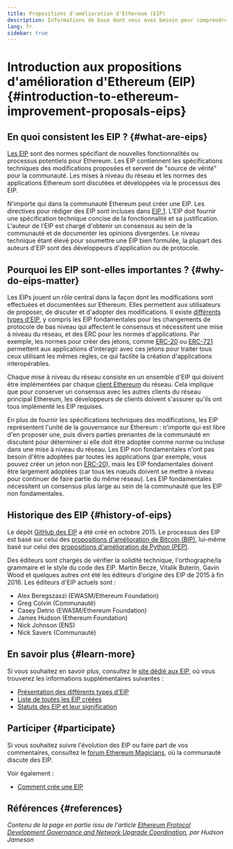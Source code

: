 ```yaml
---
title: Propositions d'amélioration d'Ethereum (EIP)
description: Informations de base dont vous avez besoin pour comprendre les propositions d'amélioration d'Ethereum (EIP).
lang: fr
sidebar: true
---
```


# Introduction aux propositions d'amélioration d'Ethereum (EIP) {#introduction-to-ethereum-improvement-proposals-eips}

## En quoi consistent les EIP ? {#what-are-eips}

[Les EIP](https://eips.ethereum.org/) sont des normes spécifiant de nouvelles fonctionnalités ou processus potentiels pour Ethereum. Les EIP contiennent les spécifications techniques des modifications proposées et servent de "source de vérité" pour la communauté. Les mises à niveau du réseau et les normes des applications Ethereum sont discutées et développées via le processus des EIP.

N'importe qui dans la communauté Ethereum peut créer une EIP. Les directives pour rédiger des EIP sont incluses dans [EIP 1](https://eips.ethereum.org/EIPS/eip-1). L'EIP doit fournir une spécification technique concise de la fonctionnalité et sa justification. L'auteur de l'EIP est chargé d'obtenir un consensus au sein de la communauté et de documenter les opinions divergentes. Le niveau technique étant élevé pour soumettre une EIP bien formulée, la plupart des auteurs d'EIP sont des développeurs d'application ou de protocole.

## Pourquoi les EIP sont-elles importantes ? {#why-do-eips-matter}

Les EIPs jouent un rôle central dans la façon dont les modifications sont effectuées et documentées sur Ethereum. Elles permettent aux utilisateurs de proposer, de discuter et d'adopter des modifications. Il existe [différents types d'EIP](https://github.com/ethereum/EIPs/blob/master/EIPS/eip-1.md#eip-types), y compris les EIP fondamentales pour les changements de protocole de bas niveau qui affectent le consensus et nécessitent une mise à niveau du réseau, et des ERC pour les normes d'applications. Par exemple, les normes pour créer des jetons, comme [ERC-20](https://eips.ethereum.org/EIPS/eip-20) ou [ERC-721](https://eips.ethereum.org/EIPS/eip-721) permettent aux applications d'interagir avec ces jetons pour traiter tous ceux utilisant les mêmes règles, ce qui facilite la création d'applications interopérables.

Chaque mise à niveau du réseau consiste en un ensemble d'EIP qui doivent être implémentées par chaque [client Ethereum](/en/learn/#clients-and-nodes) du réseau. Cela implique que pour conserver un consensus avec les autres clients du réseau principal Ethereum, les développeurs de clients doivent s'assurer qu'ils ont tous implémenté les EIP requises.

En plus de fournir les spécifications techniques des modifications, les EIP représentent l'unité de la gouvernance sur Ethereum : n'importe qui est libre d'en proposer une, puis divers parties prenantes de la communauté en discutent pour déterminer si elle doit être adoptée comme norme ou incluse dans une mise à niveau du réseau. Les EIP non fondamentales n'ont pas besoin d'être adoptées par toutes les applications (par exemple, vous pouvez créer un jeton non [ERC-20](https://eips.ethereum.org/EIPS/eip-20)), mais les EIP fondamentales doivent être largement adoptées (car tous les nœuds doivent se mettre à niveau pour continuer de faire partie du même réseau). Les EIP fondamentales nécessitent un consensus plus large au sein de la communauté que les EIP non fondamentales.

## Historique des EIP {#history-of-eips}

Le dépôt [GitHub des EIP](https://github.com/ethereum/EIPs) a été créé en octobre 2015. Le processus des EIP est basé sur celui des [propositions d'amélioration de Bitcoin (BIP)](https://github.com/bitcoin/bips), lui-même basé sur celui des [propositions d'amélioration de Python (PEP)](https://www.python.org/dev/peps/).

Des éditeurs sont chargés de vérifier la solidité technique, l'orthographe/la grammaire et le style du code des EIP. Martin Becze, Vitalik Buterin, Gavin Wood et quelques autres ont été les éditeurs d'origine des EIP de 2015 à fin 2016. Les éditeurs d'EIP actuels sont :

- Alex Beregszaszi (EWASM/Ethereum Foundation)
- Greg Colvin (Communauté)
- Casey Detrio (EWASM/Ethereum Foundation)
- James Hudson (Ethereum Foundation)
- Nick Johnson (ENS)
- Nick Savers (Communauté)

## En savoir plus {#learn-more}

Si vous souhaitez en savoir plus, consultez le [site dédié aux EIP](https://eips.ethereum.org/), où vous trouverez les informations supplémentaires suivantes :

- [Présentation des différents types d'EIP](https://eips.ethereum.org/)
- [Liste de toutes les EIP créées](https://eips.ethereum.org/all)
- [Statuts des EIP et leur signification](https://eips.ethereum.org/)

## Participer {#participate}

Si vous souhaitez suivre l'évolution des EIP ou faire part de vos commentaires, consultez le [forum Ethereum Magicians](https://ethereum-magicians.org/), où la communauté discute des EIP.

Voir également :

- [Comment crée une EIP](https://eips.ethereum.org/EIPS/eip-1)

## Références {#references}

<cite class="citation">

Contenu de la page en partie issu de l'article [Ethereum Protocol Development Governance and Network Upgrade Coordination](https://hudsonjameson.com/2020-03-23-ethereum-protocol-development-governance-and-network-upgrade-coordination/), par Hudson Jameson

</cite>

